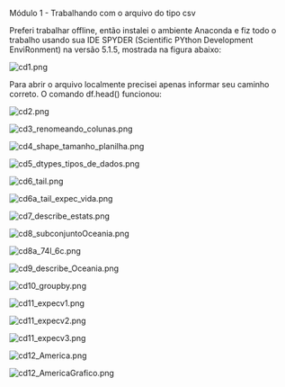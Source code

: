 
Módulo 1 - Trabalhando com o arquivo do tipo csv

Preferi trabalhar offline, então instalei o ambiente Anaconda e fiz todo o trabalho usando sua IDE SPYDER (Scientific PYthon Development EnviRonment) na versão 5.1.5, mostrada na figura abaixo:

![cd1.png](https://github.com/geosidnei/desafio1-cd/blob/main/cd1.png)

Para abrir o arquivo localmente precisei apenas informar seu caminho correto. 
O comando df.head() funcionou:

![cd2.png](https://github.com/geosidnei/desafio1-cd/blob/main/cd2.png)

![cd3_renomeando_colunas.png](https://github.com/geosidnei/desafio1-cd/blob/main/cd3_renomeando_colunas.png)

![cd4_shape_tamanho_planilha.png](https://github.com/geosidnei/desafio1-cd/blob/main/cd4_shape_tamanho_planilha.png)

![cd5_dtypes_tipos_de_dados.png](https://github.com/geosidnei/desafio1-cd/blob/main/cd5_dtypes_tipos_de_dados.png)

![cd6_tail.png](https://github.com/geosidnei/desafio1-cd/blob/main/cd6_tail.png)

![cd6a_tail_expec_vida.png](https://github.com/geosidnei/desafio1-cd/blob/main/cd6a_tail_expec_vida.png)

![cd7_describe_estats.png](https://github.com/geosidnei/desafio1-cd/blob/main/cd7_describe_estats.png)

![cd8_subconjuntoOceania.png](https://github.com/geosidnei/desafio1-cd/blob/main/cd8_subconjuntoOceania.png)

![cd8a_74l_6c.png](https://github.com/geosidnei/desafio1-cd/blob/main/cd8a_74l_6c.png)

![cd9_describe_Oceania.png](https://github.com/geosidnei/desafio1-cd/blob/main/cd9_describe_Oceania.png)

![cd10_groupby.png](https://github.com/geosidnei/desafio1-cd/blob/main/cd10_groupby.png)

![cd11_expecv1.png](https://github.com/geosidnei/desafio1-cd/blob/main/cd11_expecv1.png)

![cd11_expecv2.png](https://github.com/geosidnei/desafio1-cd/blob/main/cd11_expecv2.png)

![cd11_expecv3.png](https://github.com/geosidnei/desafio1-cd/blob/main/cd11_expecv3.png)

![cd12_America.png](https://github.com/geosidnei/desafio1-cd/blob/main/cd12_America.png)

![cd12_AmericaGrafico.png](https://github.com/geosidnei/desafio1-cd/blob/main/cd12_AmericaGrafico.png)
